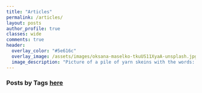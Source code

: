 ```yaml
---
title: "Articles"
permalink: /articles/
layout: posts
author_profile: true
classes: wide
comments: true
header:
  overlay_color: "#5e616c"
  overlay_image: /assets/images/oksana-maselko-tkuUS11XyaA-unsplash.jpg
  image_description: "Picture of a pile of yarn skeins with the words: Articles."
---
```


### Posts by <strong><i class="fas fa-fw fa-tags" aria-hidden="true"></i>  Tags [here](/tags)

